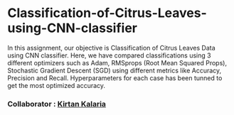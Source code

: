 # Classification-of-Citrus-Leaves-using-CNN-classifier
In this assignment, our objective is Classification of Citrus Leaves Data using CNN classifier. Here, we have compared classifications using 3 different optimizers such as Adam, RMSprops (Root Mean Squared Props), Stochastic Gradient Descent (SGD) using different metrics like Accuracy, Precision and Recall. Hyperparameters for each case has been tunned to get the most optimized accuracy.

### Collaborator : [Kirtan Kalaria](https://github.com/kkalaria)
